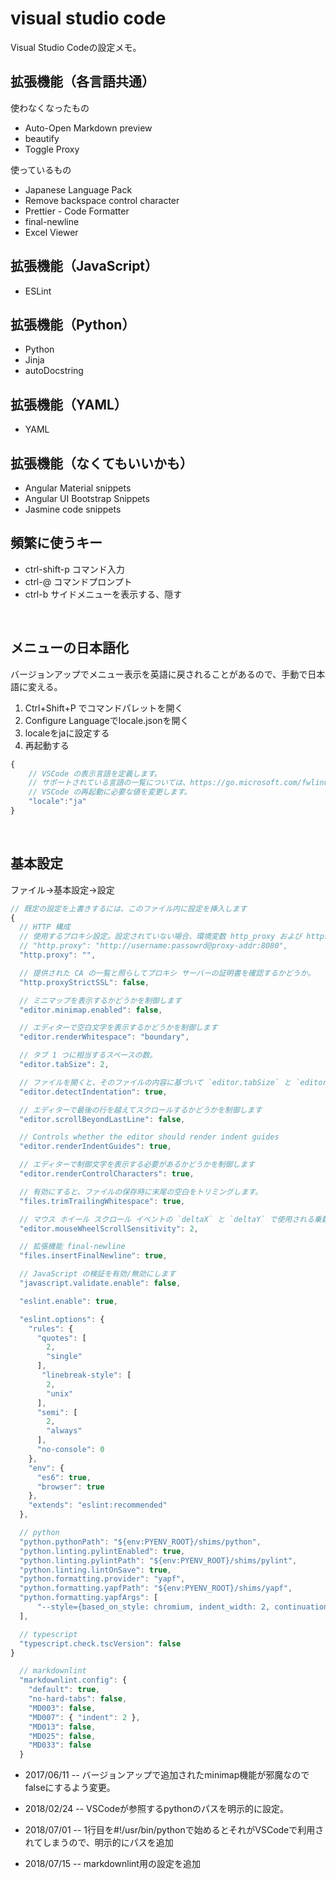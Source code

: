 
# visual studio code

[//]:# ( visual studio code / vs code / vscode )

Visual Studio Codeの設定メモ。

## 拡張機能（各言語共通）

使わなくなったもの

- Auto-Open Markdown preview
- beautify
- Toggle Proxy

使っているもの

- Japanese Language Pack
- Remove backspace control character
- Prettier - Code Formatter
- final-newline
- Excel Viewer

## 拡張機能（JavaScript）

- ESLint

## 拡張機能（Python）

- Python
- Jinja
- autoDocstring

## 拡張機能（YAML）

- YAML

## 拡張機能（なくてもいいかも）

- Angular Material snippets
- Angular UI Bootstrap Snippets
- Jasmine code snippets


## 頻繁に使うキー

- ctrl-shift-p コマンド入力
- ctrl-@ コマンドプロンプト
- ctrl-b サイドメニューを表示する、隠す

<BR>

## メニューの日本語化

バージョンアップでメニュー表示を英語に戻されることがあるので、手動で日本語に変える。

1. Ctrl+Shift+P でコマンドパレットを開く
1. Configure Languageでlocale.jsonを開く
1. localeをjaに設定する
1. 再起動する

```js
{
    // VSCode の表示言語を定義します。
    // サポートされている言語の一覧については、https://go.microsoft.com/fwlink/?LinkId=761051 をご覧ください。
    // VSCode の再起動に必要な値を変更します。
    "locale":"ja"
}
```

<BR>

## 基本設定

ファイル→基本設定→設定

```js
// 既定の設定を上書きするには、このファイル内に設定を挿入します
{
  // HTTP 構成
  // 使用するプロキシ設定。設定されていない場合、環境変数 http_proxy および https_proxy から取得されます。
  // "http.proxy": "http://username:passowrd@proxy-addr:8080",
  "http.proxy": "",

  // 提供された CA の一覧と照らしてプロキシ サーバーの証明書を確認するかどうか。
  "http.proxyStrictSSL": false,

  // ミニマップを表示するかどうかを制御します
  "editor.minimap.enabled": false,

  // エディターで空白文字を表示するかどうかを制御します
  "editor.renderWhitespace": "boundary",

  // タブ 1 つに相当するスペースの数。
  "editor.tabSize": 2,

  // ファイルを開くと、そのファイルの内容に基づいて `editor.tabSize` と `editor.insertSpaces` が検出されます。
  "editor.detectIndentation": true,

  // エディターで最後の行を越えてスクロールするかどうかを制御します
  "editor.scrollBeyondLastLine": false,

  // Controls whether the editor should render indent guides
  "editor.renderIndentGuides": true,

  // エディターで制御文字を表示する必要があるかどうかを制御します
  "editor.renderControlCharacters": true,

  // 有効にすると、ファイルの保存時に末尾の空白をトリミングします。
  "files.trimTrailingWhitespace": true,

  // マウス ホイール スクロール イベントの `deltaX` と `deltaY` で使用される乗数
  "editor.mouseWheelScrollSensitivity": 2,

  // 拡張機能 final-newline
  "files.insertFinalNewline": true,

  // JavaScript の検証を有効/無効にします
  "javascript.validate.enable": false,

  "eslint.enable": true,

  "eslint.options": {
    "rules": {
      "quotes": [
        2,
        "single"
      ],
       "linebreak-style": [
        2,
        "unix"
      ],
      "semi": [
        2,
        "always"
      ],
      "no-console": 0
    },
    "env": {
      "es6": true,
      "browser": true
    },
    "extends": "eslint:recommended"
  },

  // python
  "python.pythonPath": "${env:PYENV_ROOT}/shims/python",
  "python.linting.pylintEnabled": true,
  "python.linting.pylintPath": "${env:PYENV_ROOT}/shims/pylint",
  "python.linting.lintOnSave": true,
  "python.formatting.provider": "yapf",
  "python.formatting.yapfPath": "${env:PYENV_ROOT}/shims/yapf",
  "python.formatting.yapfArgs": [
      "--style={based_on_style: chromium, indent_width: 2, continuation_indent_width: 4, column_limit: 120}"
  ],

  // typescript
  "typescript.check.tscVersion": false
}

  // markdownlint
  "markdownlint.config": {
    "default": true,
    "no-hard-tabs": false,
    "MD003": false,
    "MD007": { "indent": 2 },
    "MD013": false,
    "MD025": false,
    "MD033": false
  }

```

- 2017/06/11 -- バージョンアップで追加されたminimap機能が邪魔なのでfalseにするよう変更。

- 2018/02/24 -- VSCodeが参照するpythonのパスを明示的に設定。

- 2018/07/01 -- 1行目を#!/usr/bin/pythonで始めるとそれがVSCodeで利用されてしまうので、明示的にパスを追加

- 2018/07/15 -- markdownlint用の設定を追加
